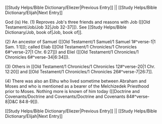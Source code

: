 [[Study Helps/Bible Dictionary/Eliezer|Previous Entry]]  ||  [[Study Helps/Bible Dictionary/Elijah|Next Entry]]

 God (is) He. (1) Reproves Job's three friends and reasons with Job ([[Old Testament/Job/Job 32|Job 32-37]]). See [[Study Helps/Bible Dictionary/Job, book of|Job, book of]].

 (2) An ancestor of Samuel ([[Old Testament/1 Samuel/1 Samuel 1#^verse-1|1 Sam. 1:1]]); called Eliab ([[Old Testament/1 Chronicles/1 Chronicles 6#^verse-27|1 Chr. 6:27]]) and Eliel ([[Old Testament/1 Chronicles/1 Chronicles 6#^verse-34|6:34]]).

 (3) Others in [[Old Testament/1 Chronicles/1 Chronicles 12#^verse-20|1 Chr. 12:20]] and [[Old Testament/1 Chronicles/1 Chronicles 26#^verse-7|26:7]].

 (4) There was also an Elihu who lived sometime between Abraham and Moses and who is mentioned as a bearer of the Melchizedek Priesthood prior to Moses. Nothing more is known of him today ([[Doctrine and Covenants/Doctrine and Covenants/Doctrine and Covenants 84#^verse-8|D&C 84:8-9]]).

[[Study Helps/Bible Dictionary/Eliezer|Previous Entry]]  ||  [[Study Helps/Bible Dictionary/Elijah|Next Entry]]